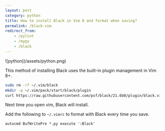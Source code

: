 ```yaml
---
layout: post
category: python
title: How to install Black in Vim 8 and format when saving?
permalink: /black-vim
redirect_from:
    - /pylint
    - /mypy
    - /black
---
```

<div class="wide-logos" markdown="1">
![python](/assets/python.png)
</div>

This method of installing Black uses the built-in plugin management in Vim 8+.

```sh
sudo rm -rf ~/.vim/black
mkdir -p ~/.vim/pack/start/black/plugin
curl https://raw.githubusercontent.com/psf/black/21.6b0/plugin/black.vim -o ~/.vim/pack/start/black/plugin/black.vim
```

Next time you open vim, Black will install.

Add the following to `~/.vimrc` to format with Black every time you save.
```
autocmd BufWritePre *.py execute ':Black'
```
